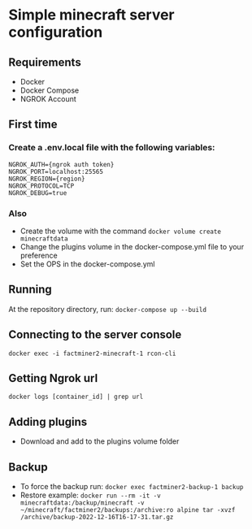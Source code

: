 # Simple minecraft server configuration

## Requirements
- Docker
- Docker Compose
- NGROK Account

## First time

### Create a .env.local file with the following variables:
```
NGROK_AUTH={ngrok auth token}
NGROK_PORT=localhost:25565
NGROK_REGION={region}
NGROK_PROTOCOL=TCP
NGROK_DEBUG=true
```
### Also
- Create the volume with the command ```docker volume create minecraftdata```
- Change the plugins volume in the docker-compose.yml file to your preference
- Set the OPS in the docker-compose.yml

## Running
At the repository directory, run:
```docker-compose up --build```

## Connecting to the server console
```docker exec -i factminer2-minecraft-1 rcon-cli```

## Getting Ngrok url
```docker logs [container_id] | grep url```

## Adding plugins
- Download and add to the plugins volume folder

## Backup
- To force the backup run:
```docker exec factminer2-backup-1 backup```
- Restore example:
```docker run --rm -it -v minecraftdata:/backup/minecraft -v ~/minecraft/factminer2/backups:/archive:ro alpine tar -xvzf /archive/backup-2022-12-16T16-17-31.tar.gz```
